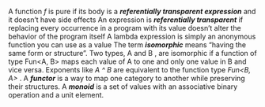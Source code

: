 A function *f* is pure if its body is a ***referentially transparent expression*** and it doesn’t have side effects
An expression is ***referentially transparent*** if replacing every occurrence in a program with its value doesn’t alter the behavior of the program itself
A lambda expression is simply an anonymous function you can use as a value
The term ***isomorphic*** means “having the same form or structure”. Two types, A and B , are isomorphic if a function of type Fun<A, B> maps each value of A to one and only one value in B and vice versa.
Exponents like *A ^ B* are equivalent to the function type *Fun<B, A>* .
A ***functor*** is a way to map one category to another while preserving their structures.
A ***monoid*** is a set of values with an associative binary operation and a unit element.
